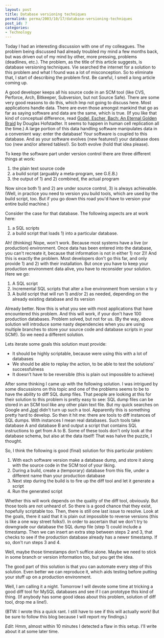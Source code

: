 ```yaml
---
layout: post
title: Database versioning techniques
permalink: perma/2003/10/17/database-versioning-techniques
post_id: 7
categories:
- Technology
---
```


Today I had an interesting discussion with one of my colleagues. The problem
being discussed had already troubled my mind a few months back, but was driven
out of my mind by other, more pressing, problems (deadlines, etc.). The
problem, as the title of this article suggests, is database versioning
techniques. Vie searched the internet for a solution to this problem and what I
found was a lot of misconception. So to eliminate that, I start of describing
the problem first. Be careful, I smell a long article coming up.

A good developer keeps all his source code in an SCM tool (like CVS, Perforce,
Arch, Bitkeeper, Subversion, but not Source Safe). There are some very good
reasons to do this, which Imp not going to discuss here. Most applications
handle data. There are even those amongst mankind that go as far as saying
software and data are the same, which is true. (If you like that kind of
conceptual difference, read [Godel, Escher, Bach: An Eternal Golden
Braid](http://www.amazon.com/exec/obidos/tg/detail/-/0465026567/qid=1066342116)
by Douglas Hofstadter. It seems to happen in human cell replication all the
time.) A large portion of this data handling software manipulates data in a
convenient way: enter the database! Your software is coupled to this database.
And as your software evolves (new features!) your database does too (new and/or
altered tables!). So both evolve (hold that idea please).

To keep the software part under version control there are three different
things at work:

1) the plain text source code
2) a build script (arguably a meta-program, see G.E.B.)
3) the output of 1) and 2) combined, the actual program

Now since both 1) and 2) are under source control, 3) is always achievable.
(Well, in practice you need to version you build tools, which are used by the
build script, too. But if you go down this road you'd have to version your
entire build machine.)

Consider the case for that database. The following aspects are at work
here:

1. a SQL scripts
2. a build script that loads 1) into a particular database.

Ah! (thinking) Nope, won't work. Because most systems have a live (or
production) environment. Once data has been entered into the database, you
can't recreate it, because that information is not in either 1) nor 2)! And
this is exactly the problem. Most developers don't go this far, and only
provide 1) and 2) with their installation. But once you have to keep your
production environment data alive, you have to reconsider your solution. Here
we go:

1. A SQL script
2. Incremental SQL scripts that alter a live environment from version x to y
3. A build script that will run 1) and/or 2) as needed, depending on the already existing database and its version

Already better. Now this is what you see with most applications that have
encountered this problem. And this will work, if your don't have 100 production
databases. Problem solved, but not for us. (By the way, above solution will
introduce some nasty dependencies when you are using multiple branches to store
your source code and database scripts in your SCM!). So we need a different
solution.

Lets iterate some goals this solution must provide:

 * It should be highly scriptable, because were using this with a lot of databases
 * We should be able to replay the action, to be able to test the solutions' successfulness
 * It doesn't have to be reversible (this is plain out impossible to achieve)

After some thinking I came up with the following solution. I was intrigued by
some discussions on this topic and one of the problems seems to be to have the
ability to diff SQL dump files. That people are looking at this for their
solution to this problem is pretty easy to see: SQL dump files can be stored in
an SCM tool like any other plain text file. But my quick searches on Google and
[Joel](http://www.joelonsoftware.com/) didn't turn up such a tool. Apparently
this is something pretty hard to develop. So then it hit me: there are tools to
diff instances of SQL dumps. With instances I mean real databases. Such tools
take database A and database B and output a script that contains SQL
instructions to get from A to B. Some of these tools don't only look at the
database schema, but also at the data itself! That was halve the puzzle, I
thought.

So, I think the following is good (final) solution for this particular problem:

1. With each software version make a database dump, and store it along with the source code in the SCM tool of your liking.
2. During a build, create a (temporary) database from this file, under a different name than your production database
3. Next step during the build is to fire up the diff tool and let it generate a script
4. Run the generated script

Whether this will work depends on the quality of the diff tool, obviously. But
those tools are not unheard of. So there is a good chance that they exist,
hopefully scriptable too. Then, there is still one last issue to resolve. Look
at the goals, there it said that it is plain out impossible to reverse versions
(this is like a one way street folks!). In order to ascertain that we don't try
to downgrade our database the SQL dump file (step 1) could include a timestamp.
Then we can insert an extra step between steps 2 and 3, that checks to see if
the production database already has a newer timestamp. If so, don't run steps 3
and 4.

Well, maybe those timestamps don't suffice alone. Maybe we need to stick in
some branch or version information too, but you get the idea.

The good part of this solution is that you can automate every step of this
solution. Even better we can reproduce it, which aids testing before putting
your stuff up on a production environment.

Well, I am calling it a night. Tomorrow I will devote some time at tricking a
good diff tool for MySQL databases and see if I can prototype this kind of
thing. (If anybody has some good ideas about this problem, solution of diff
tool, drop me a line!).

(BTW: I wrote this a quick rant. I still have to see if this will actually
work! But be sure to follow this blog because I will report my findings.)

*Edit*: Hmm, almost within 10 minutes I detected a flaw in this setup. I'll
write about it at some later time.
